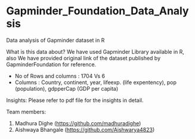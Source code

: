 # Gapminder_Foundation_Data_Analysis
 Data analysis of Gapminder dataset in R
 
What is this data about? 
We have used Gapminder Library available in R, also We have provided original link of the dataset published by GapminderFoundation for reference.
- No of Rows and columns : 1704 Vs 6
- Columns : Country, continent, year, lifeexp. (life expentency), pop (population), gdpperCap (GDP per capita)

Insights:
Please refer to pdf file for the insights in detail.

Team members:
1. Madhura Dighe (https://github.com/madhuradighe)
2. Aishwaya Bhangale (https://github.com/Aishwarya4823)
 
